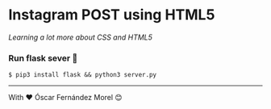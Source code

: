 # Instagram POST using HTML5

_Learning a lot more about CSS and HTML5_

### Run flask sever 🚀

```
$ pip3 install flask && python3 server.py
```

---
With ❤️ Óscar Fernández Morel 😊
